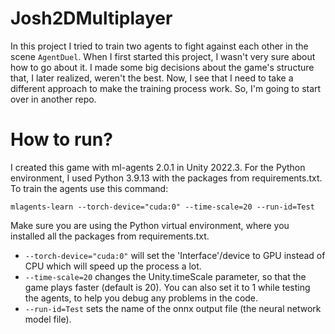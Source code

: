 # Josh2DMultiplayer
In this project I tried to train two agents to fight against each other in the scene ```AgentDuel```. 
When I first started this project, I wasn't very sure about how to go about it. I made some big decisions about the game's structure that, I later realized, weren't the best. Now, I see that I need to take a different approach to make the training process work. So, I'm going to start over in another repo.

# How to run?
I created this game with ml-agents 2.0.1 in Unity 2022.3. For the Python environment, I used Python 3.9.13 with the packages from requirements.txt.
To train the agents use this command:

```mlagents-learn --torch-device="cuda:0" --time-scale=20 --run-id=Test```

Make sure you are using the Python virtual environment, where you installed all the packages from requirements.txt.
  
- ```--torch-device="cuda:0"``` will set the 'Interface'/device to GPU instead of CPU which will speed up the process a lot.
- ```--time-scale=20``` changes the Unity.timeScale parameter, so that the game plays faster (default is 20). You can also set it to 1 while testing the agents, to help you debug any problems in the code.
- ```--run-id=Test``` sets the name of the onnx output file (the neural network model file).
